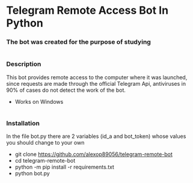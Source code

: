 # Telegram Remote Access Bot In Python
### The bot was created for the purpose of studying
#
### Description
This bot provides remote access to the computer where it was launched, since requests are made through the official Telegram Api, antiviruses in 90% of cases do not detect the work of the bot.
- Works on Windows
#
### Installation
In the file bot.py there are 2 variables (id_a and bot_token) whose values you should change to your own
- git clone https://github.com/alexop89056/telegram-remote-bot
- cd telegram-remote-bot
- python -m pip install -r requirements.txt
- python bot.py
